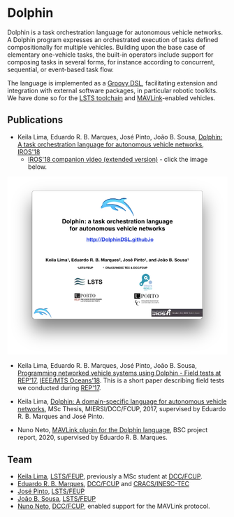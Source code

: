 
# Dolphin

Dolphin is a task orchestration language for autonomous vehicle networks.
A Dolphin program expresses an orchestrated execution of tasks defined compositionally for multiple vehicles.  Building upon the base case of elementary one-vehicle tasks, the built-in operators include support for composing tasks in several forms, for instance according to concurrent, sequential, or event-based task flow. 

The language is implemented as a [Groovy DSL](http://groovy-lang.org), facilitating extension and integration with external software packages, in particular robotic toolkits.  We have done so for the [LSTS toolchain](http://github.com/LSTS) and [MAVLink](http://mavlink.io/en)-enabled vehicles.


## Publications
 
* Keila Lima, Eduardo R. B. Marques, José Pinto, João B. Sousa,
[Dolphin: A task orchestration language for autonomous vehicle networks](docs/iros18.pdf), [IROS'18](http://www.iros2018.org)
  * [IROS'18 companion video (extended version)](docs/iros2018_submission.mp4) - click the image below. 

[![Watch](images/watch_iros_video.png)](docs/iros2018_submission.mp4)

* Keila Lima, Eduardo R. B. Marques, José Pinto, João B. Sousa,
[Programming networked vehicle systems using Dolphin - Field tests at REP'17](docs/oceans18.pdf), [IEEE/MTS Oceans'18](http://www.oceans18mtsieeekobe.org). This is a short paper describing field tests we conducted during [REP'17](http://rep17.lsts.pt).

* Keila Lima, [Dolphin: A domain-specific language for autonomous vehicle networks](https://repositorio-aberto.up.pt/bitstream/10216/110607/2/250115.pdf), 
MSc Thesis, MIERSI/DCC/FCUP, 2017, supervised by Eduardo R. B. Marques and José Pinto.

* Nuno Neto, [MAVLink plugin for the Dolphin language](docs/nneto_dolphin_mavlink.pdf), BSC project report, 2020, supervised by Eduardo R. B. Marques.

## Team

* [Keila Lima](https://www.researchgate.net/profile/Keila_Lima), [LSTS/FEUP](http://www.lsts.pt), previously a MSc student 
at [DCC/FCUP](http://www.dcc.fc.up.pt).
* [Eduardo R. B. Marques](http://www.dcc.fc.up.pt/~edrdo), [DCC/FCUP](http://www.dcc.fc.up.pt) and [CRACS/INESC-TEC](http://cracs.fc.up.pt)
* [José Pinto](https://www.lsts.pt/team/jose-pinto), [LSTS/FEUP](http://www.lsts.pt)
* [João B. Sousa](https://www.lsts.pt/team/joao-sousa), [LSTS/FEUP](http://www.lsts.pt) 
* [Nuno Neto](https://github.com/nuno1212s/), [DCC/FCUP](http://www.dcc.fc.up.pt), enabled support for the MAVLink protocol.


